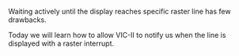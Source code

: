 Waiting actively until the display reaches specific raster line has few drawbacks.

Today we will learn how to allow VIC-II to notify us when the line is displayed with a raster interrupt.
